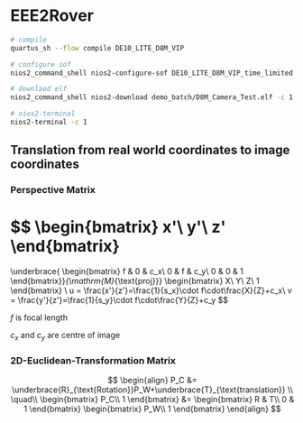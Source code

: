 # EEE2Rover

```bash
# compile
quartus_sh --flow compile DE10_LITE_D8M_VIP

# configure sof
nios2_command_shell nios2-configure-sof DE10_LITE_D8M_VIP_time_limited.sof

# downlaod elf
nios2_command_shell nios2-download demo_batch/D8M_Camera_Test.elf -c 1 -g

# nios2-terminal
nios2-terminal -c 1
```

## Translation from real world coordinates to image coordinates

### Perspective Matrix

$$
\begin{bmatrix}
x'\\
y'\\
z'
\end{bmatrix}
=
\underbrace{
\begin{bmatrix}
f & 0 & c_x\\
0 & f & c_y\\
0 & 0 & 1
\end{bmatrix}}_{\mathrm{M}_{\text{proj}}}
\begin{bmatrix}
X\\
Y\\
Z\\
1
\end{bmatrix}
\\
u = \frac{x'}{z'}=\frac{1}{s_x}\cdot f\cdot\frac{X}{Z}+c_x\\
v = \frac{y'}{z'}=\frac{1}{s_y}\cdot f\cdot\frac{Y}{Z}+c_y
$$

$f$ is focal length

$c_x$ and $c_y$ are centre of image

### 2D-Euclidean-Transformation Matrix

$$
\begin{align}
P_C &= \underbrace{R}_{\text{Rotation}}P_W+\underbrace{T}_{\text{translation}}
\\
\quad\\
\begin{bmatrix}
P_C\\
1
\end{bmatrix}
&=
\begin{bmatrix}
R & T\\
0 & 1
\end{bmatrix}
\begin{bmatrix}
P_W\\
1
\end{bmatrix}
\end{align}
$$

